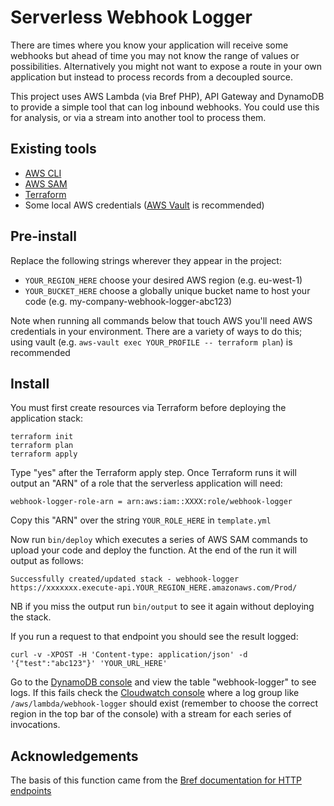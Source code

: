 # Serverless Webhook Logger

There are times where you know your application will receive some webhooks but ahead
of time you may not know the range of values or possibilities. Alternatively you might
not want to expose a route in your own application but instead to process records from
a decoupled source.

This project uses AWS Lambda (via Bref PHP), API Gateway and DynamoDB to provide a simple
tool that can log inbound webhooks. You could use this for analysis, or via a stream
into another tool to process them.

## Existing tools

* [AWS CLI](https://docs.aws.amazon.com/cli/latest/userguide/cli-chap-install.html)
* [AWS SAM](https://aws.amazon.com/serverless/sam/)
* [Terraform](https://www.terraform.io/downloads.html)
* Some local AWS credentials ([AWS Vault](https://github.com/99designs/aws-vault) is recommended)

## Pre-install

Replace the following strings wherever they appear in the project:

* `YOUR_REGION_HERE` choose your desired AWS region (e.g. eu-west-1)
* `YOUR_BUCKET_HERE` choose a globally unique bucket name to host your code (e.g. my-company-webhook-logger-abc123)

Note when running all commands below that touch AWS you'll need AWS credentials in your environment.
There are a variety of ways to do this; using vault (e.g. `aws-vault exec YOUR_PROFILE -- terraform plan`) is recommended

## Install

You must first create resources via Terraform before deploying the application stack:

```
terraform init
terraform plan
terraform apply
```

Type "yes" after the Terraform apply step. Once Terraform runs it will output an "ARN" of a role that the
serverless application will need:

```
webhook-logger-role-arn = arn:aws:iam::XXXX:role/webhook-logger
```

Copy this "ARN" over the string `YOUR_ROLE_HERE` in `template.yml`

Now run `bin/deploy` which executes a series of AWS SAM commands to upload your code and deploy the function.
At the end of the run it will output as follows:

```
Successfully created/updated stack - webhook-logger
https://xxxxxxx.execute-api.YOUR_REGION_HERE.amazonaws.com/Prod/
```

NB if you miss the output run `bin/output` to see it again without deploying the stack.

If you run a request to that endpoint you should see the result logged:

```
curl -v -XPOST -H 'Content-type: application/json' -d '{"test":"abc123"}' 'YOUR_URL_HERE'
```

Go to the [DynamoDB console](https://eu-west-1.console.aws.amazon.com/dynamodb/home) and view the table "webhook-logger"
to see logs. If this fails check the [Cloudwatch console](https://eu-west-1.console.aws.amazon.com/cloudwatch/home)
where a log group like `/aws/lambda/webhook-logger` should exist (remember to choose the correct region in the top bar
of the console) with a stream for each series of invocations.

## Acknowledgements

The basis of this function came from the [Bref documentation for HTTP endpoints](https://bref.sh/docs/runtimes/http.html)
